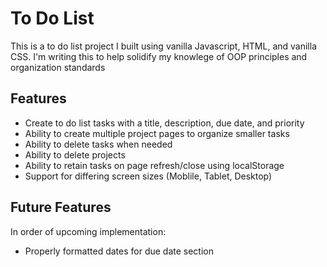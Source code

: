 # To Do List
This is a to do list project I built using vanilla Javascript, HTML, and vanilla CSS. I'm writing this to help solidify my knowlege of OOP principles and organization standards

## Features
* Create to do list tasks with a title, description, due date, and priority
* Ability to create multiple project pages to organize smaller tasks
* Ability to delete tasks when needed
* Ability to delete projects
* Ability to retain tasks on page refresh/close using localStorage
* Support for differing screen sizes (Moblile, Tablet, Desktop)

## Future Features
In order of upcoming implementation:
* Properly formatted dates for due date section
